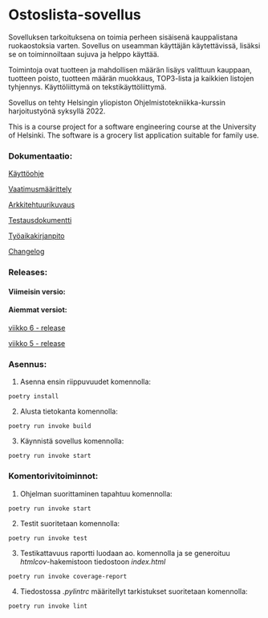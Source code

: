 
# Ostoslista-sovellus

Sovelluksen tarkoituksena on toimia perheen sisäisenä kauppalistana ruokaostoksia varten. Sovellus on useamman käyttäjän käytettävissä, lisäksi se on toiminnoiltaan sujuva ja helppo käyttää.

Toimintoja ovat tuotteen ja mahdollisen määrän lisäys valittuun kauppaan, tuotteen poisto, tuotteen määrän muokkaus, TOP3-lista ja kaikkien listojen tyhjennys. Käyttöliittymä on tekstikäyttöliittymä. 

Sovellus on tehty Helsingin yliopiston Ohjelmistotekniikka-kurssin harjoitustyönä syksyllä 2022.

This is a course project for a software engineering course at the University of Helsinki. The software is a grocery list application suitable for family use.


### Dokumentaatio:

[Käyttöohje](https://github.com/ounisk/ot_harjoitustyo/blob/master/dokumentaatio/kayttoohje.md)

[Vaatimusmäärittely](https://github.com/ounisk/ot_harjoitustyo/blob/master/dokumentaatio/vaatimusmaarittely.md)

[Arkkitehtuurikuvaus](https://github.com/ounisk/ot_harjoitustyo/blob/master/dokumentaatio/arkkitehtuuri.md)

[Testausdokumentti](https://github.com/ounisk/ot_harjoitustyo/blob/master/dokumentaatio/testausdokumentti.md)

[Työaikakirjanpito](https://github.com/ounisk/ot_harjoitustyo/blob/master/dokumentaatio/tyoaikakirjanpito.md)

[Changelog](https://github.com/ounisk/ot_harjoitustyo/blob/master/dokumentaatio/changelog.md)




### Releases:
#### Viimeisin versio:

#### Aiemmat versiot:
[viikko 6 - release](https://github.com/ounisk/ot_harjoitustyo/releases/tag/viikko6)

[viikko 5 - release](https://github.com/ounisk/ot_harjoitustyo/releases/tag/viikko5)


### Asennus:
1. Asenna ensin riippuvuudet komennolla:
```
poetry install
```
2. Alusta tietokanta komennolla:
```
poetry run invoke build
```
3. Käynnistä sovellus komennolla:
```
poetry run invoke start
```

### Komentorivitoiminnot:
1. Ohjelman suorittaminen tapahtuu komennolla:
```
poetry run invoke start
```
2. Testit suoritetaan komennolla:
```
poetry run invoke test
```
3. Testikattavuus raportti luodaan ao. komennolla ja se generoituu *htmlcov*-hakemistoon tiedostoon *index.html*
```
poetry run invoke coverage-report
```
4. Tiedostossa *.pylintrc* määritellyt tarkistukset suoritetaan komennolla:
```
poetry run invoke lint
```
